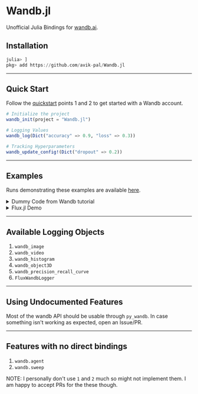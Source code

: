 # Wandb.jl

Unofficial Julia Bindings for [wandb.ai](https://wandb.ai).

## Installation

```julia
julia> ]
pkg> add https://github.com/avik-pal/Wandb.jl
```

---

## Quick Start

Follow the [quickstart](https://docs.wandb.ai/quickstart) points 1 and 2 to get started with a Wandb account.

```julia
# Initialize the project
wandb_init(project = "Wandb.jl")

# Logging Values
wandb_log(Dict("accuracy" => 0.9, "loss" => 0.3))

# Tracking Hyperparameters
wandb_update_config!(Dict("dropout" => 0.2))
```

---

## Examples

Runs demonstrating these examples are available [here](https://wandb.ai/avikpal/Wandb.jl).

<details><summary>Dummy Code from Wandb tutorial</summary>
<p>
Example borrowed from <a href="https://colab.research.google.com/drive/1aEv8Haa3ppfClcCiC2TB8WLHB4jnY_Ds#scrollTo=-VE3MabfZAcx">here</a>.

```julia
using Wandb, Dates

# Start a new run, tracking hyperparameters in config
wandb_init(project = "Wandb.jl",
           name = "wandbjl-demo-$(now())",
           config = Dict("learning_rate" => 0.01,
                         "dropout" => 0.2,
                         "architecture" => "CNN",
                         "dataset" => "CIFAR-100"))

# Simulating the training or evaluation loop
for x ∈ 1:50
    acc = log(1 + x + rand() * wandb_get_config("learning_rate") + rand() + wandb_get_config("dropout"))
    loss = 10 - log(1 + x + rand() + x * wandb_get_config("learning_rate") + rand() + wandb_get_config("dropout"))
    # Log metrics from your script to W&B
    wandb_log(Dict("acc" => acc, "loss" => loss))
end

# Finish the run
wandb_finish()
```
</p>
</details>

<details><summary>Flux.jl Demo<br></summary>
<p>

Using `Wandb.jl` in existing Flux workflows is pretty easy. Let's go through the <a href="https://github.com/FluxML/model-zoo/blob/master/vision/mlp_mnist/mlp_mnist.jl">mlp_mnist</a> demo in Flux model-zoo and update it to use Wandb. Firstly, use <a href="https://github.com/FluxML/model-zoo/tree/master/vision/mlp_mnist">this environment</a> and add `Wandb.jl` to it.

```julia
using Flux, Statistics
using Flux.Data: DataLoader
using Flux: onehotbatch, onecold, @epochs
using Flux.Losses: logitcrossentropy
using CUDA
using MLDatasets
using Wandb
using Dates

wandb_init(
    project = "Wandb.jl",
    name = "fluxjl-integration-$(now())",
    config = Dict(
        "learning_rate" => 3e-4,
        "batchsize" => 256,
        "epochs" => 100,
        "dataset" => "MNIST",
        "use_cuda" => true,
    ),
)

##################################################################################
# Wandb # Instead of passing arguments around we will use the global configuration
# Wandb # file from Wandb
##################################################################################
function getdata(device)
    ENV["DATADEPS_ALWAYS_ACCEPT"] = "true"

    # Loading Dataset	
    xtrain, ytrain = MLDatasets.MNIST.traindata(Float32)
    xtest, ytest = MLDatasets.MNIST.testdata(Float32)

    # Reshape Data in order to flatten each image into a linear array
    xtrain = Flux.flatten(xtrain)
    xtest = Flux.flatten(xtest)

    # One-hot-encode the labels
    ytrain, ytest = onehotbatch(ytrain, 0:9), onehotbatch(ytest, 0:9)

    # Create DataLoaders (mini-batch iterators)
    train_loader = DataLoader(
        (xtrain, ytrain),
        batchsize = wandb_get_config("batchsize"),
        shuffle = true,
    )
    test_loader = DataLoader((xtest, ytest), batchsize = wandb_get_config("batchsize"))

    return train_loader, test_loader
end

build_model(; imgsize = (28, 28, 1), nclasses = 10) =
    Chain(Dense(prod(imgsize), 32, relu), Dense(32, nclasses))

function loss_and_accuracy(data_loader, model, device)
    acc = 0
    ls = 0.0f0
    num = 0
    for (x, y) in data_loader
        x, y = device(x), device(y)
        ŷ = model(x)
        ls += logitcrossentropy(model(x), y, agg = sum)
        acc += sum(onecold(cpu(model(x))) .== onecold(cpu(y)))
        num += size(x, 2)
    end
    return ls / num, acc / num
end

#################################################################
# Wandb # If any paramters need to be updated pass them as a Dict
#################################################################
function train(update_params::Dict = Dict())
    #################################
    # Wandb # Update config if needed
    #################################
    wandb_update_config!(update_params)

    if CUDA.functional() && wandb_get_config("use_cuda")
        @info "Training on CUDA GPU"
        CUDA.allowscalar(false)
        device = gpu
    else
        @info "Training on CPU"
        device = cpu
    end

    # Create test and train dataloaders
    train_loader, test_loader = getdata(device)

    # Construct model
    model = build_model() |> device
    ps = Flux.params(model) # model's trainable parameters

    ###########################
    # Wandb # Set up the logger
    ###########################
    wblogger = wandb_flux_watch(ps, log_freq = 500)

    ## Optimizer
    opt = ADAM(wandb_get_config("learning_rate"))

    ## Training
    for epoch = 1:wandb_get_config("epochs")
        for (x, y) in train_loader
            x, y = device(x), device(y) # transfer data to device
            gs = gradient(() -> logitcrossentropy(model(x), y), ps) # compute gradient
            Flux.Optimise.update!(opt, ps, gs) # update parameters

            ##########################################
            # Wandb # Log the gradients and parameters
            ##########################################
            wandb_log(wblogger, cpu; parameters = ps, gradients = gs, commit = false)
        end

        # Report on train and test
        train_loss, train_acc = loss_and_accuracy(train_loader, model, device)
        test_loss, test_acc = loss_and_accuracy(test_loader, model, device)

        ###################################
        # Wandb # Log the loss and accuracy
        ###################################
        wandb_log(
            Dict(
                "Training/Loss" => train_loss,
                "Training/Accuracy" => train_acc,
                "Testing/Loss" => test_loss,
                "Testing/Accuracy" => test_acc,
            ),
        )

        println("Epoch=$epoch")
        println("  train_loss = $train_loss, train_accuracy = $train_acc")
        println("  test_loss = $test_loss, test_accuracy = $test_acc")
    end
end

### Run training 
train()

################################
# Wandb # Finish the Current Run
################################
wandb_finish()
```
</p>
</details>

---

## Available Logging Objects

1. `wandb_image`
2. `wandb_video`
3. `wandb_histogram`
4. `wandb_object3D`
5. `wandb_precision_recall_curve`
6. `FluxWandbLogger`

---

## Using Undocumented Features

Most of the wandb API should be usable through `py_wandb`. In case something isn't working as expected, open an Issue/PR.

---

## Features with no direct bindings

1. `wandb.agent`
2. `wandb.sweep`

NOTE: I personally don't use `1` and `2` much so might not implement them. I am happy to accept PRs for the
      these though.
